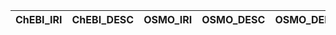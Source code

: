| ChEBI_IRI   | ChEBI_DESC   | OSMO_IRI   | OSMO_DESC   | OSMO_DEF   |
|-------------|--------------|------------|-------------|------------|